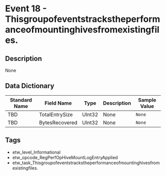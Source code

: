# Event 18 - Thisgroupofeventstrackstheperformanceofmountinghivesfromexistingfiles.

## Description
None

## Data Dictionary
|Standard Name|Field Name|Type|Description|Sample Value|
|---|---|---|---|---|
|TBD|TotalEntrySize|UInt32|None|`None`|
|TBD|BytesRecovered|UInt32|None|`None`|

## Tags
* etw_level_Informational
* etw_opcode_RegPerfOpHiveMountLogEntryApplied
* etw_task_Thisgroupofeventstrackstheperformanceofmountinghivesfromexistingfiles.
